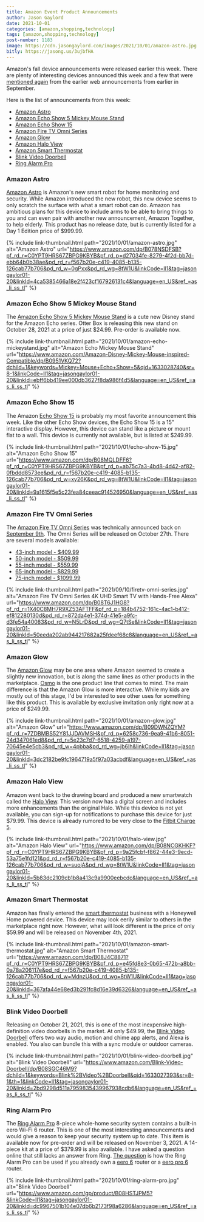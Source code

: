 ```yaml
---
title: Amazon Event Product Announcements
author: Jason Gaylord
date: 2021-10-01
categories: [amazon,shopping,technology]
tags: [amazon,shopping,technology]
post-number: 1183
image: https://cdn.jasongaylord.com/images/2021/10/01/amazon-astro.jpg
bitly: https://jasong.us/3ujbfHA
---
```


Amazon's fall device announcements were released earlier this week. There are plenty of interesting devices announced this week and a few that were [mentioned again](https://jasong.us/3tuacEn) from the earlier web announcements from earlier in September.

Here is the list of announcements from this week:

* [Amazon Astro](#amazon-astro)
* [Amazon Echo Show 5 Mickey Mouse Stand](#amazon-echo-show-5-mickey-mouse-stand)
* [Amazon Echo Show 15](#amazon-echo-show-15)
* [Amazon Fire TV Omni Series](#amazon-fire-tv-omni-series)
* [Amazon Glow](#amazon-glow)
* [Amazon Halo View](#amazon-halo-view)
* [Amazon Smart Thermostat](#amazon-smart-thermostat)
* [Blink Video Doorbell](#blink-video-doorbell)
* [Ring Alarm Pro](#ring-alarm-pro)

### Amazon Astro ###
[Amazon Astro](https://www.amazon.com/dp/B078NSDFSB?pf_rd_r=C0YPT9HRS67ZBPG9KBYB&pf_rd_p=d27034fe-8279-4f2d-bb7d-ebb64b0b38ae&pd_rd_r=f567b20e-c419-4085-b135-126cab77b706&pd_rd_w=0gPxx&pd_rd_wg=8tW1U&linkCode=ll1&tag=jasongaylor01-20&linkId=4ca5385466a18e2f423cf167926131c4&language=en_US&ref_=as_li_ss_tl) is Amazon's new smart robot for home monitoring and security. While Amazon introduced the new robot, this new device seems to only scratch the surface with what a smart robot can do. Amazon has ambitious plans for this device to include arms to be able to bring things to you and can even pair with another new announcement, Amazon Together, to help elderly. This product has no release date, but is currently listed for a Day 1 Edition price of $999.99. 

{% include link-thumbnail.html path="2021/10/01/amazon-astro.jpg" alt="Amazon Astro" url="https://www.amazon.com/dp/B078NSDFSB?pf_rd_r=C0YPT9HRS67ZBPG9KBYB&pf_rd_p=d27034fe-8279-4f2d-bb7d-ebb64b0b38ae&pd_rd_r=f567b20e-c419-4085-b135-126cab77b706&pd_rd_w=0gPxx&pd_rd_wg=8tW1U&linkCode=ll1&tag=jasongaylor01-20&linkId=4ca5385466a18e2f423cf167926131c4&language=en_US&ref_=as_li_ss_tl" %}


### Amazon Echo Show 5 Mickey Mouse Stand ###
The [Amazon Echo Show 5 Mickey Mouse Stand](https://www.amazon.com/Amazon-Disney-Mickey-Mouse-inspired-Compatible/dp/B0951VKQ72?dchild=1&keywords=Mickey+Mouse+Echo+Show+5&qid=1633028740&sr=8-1&linkCode=ll1&tag=jasongaylor01-20&linkId=ebff6bb419ee000db3627f8da986f4d5&language=en_US&ref_=as_li_ss_tl) is a cute new Disney stand for the Amazon Echo series. Otter Box is releasing this new stand on October 28, 2021 at a price of just $24.99. Pre-order is available now.

{% include link-thumbnail.html path="2021/10/01/amazon-echo-mickeystand.jpg" alt="Amazon Echo Mickey Mouse Stand" url="https://www.amazon.com/Amazon-Disney-Mickey-Mouse-inspired-Compatible/dp/B0951VKQ72?dchild=1&keywords=Mickey+Mouse+Echo+Show+5&qid=1633028740&sr=8-1&linkCode=ll1&tag=jasongaylor01-20&linkId=ebff6bb419ee000db3627f8da986f4d5&language=en_US&ref_=as_li_ss_tl" %}



### Amazon Echo Show 15 ###
The Amazon [Echo Show 15](https://www.amazon.com/dp/B08MQLDFF6?pf_rd_r=C0YPT9HRS67ZBPG9KBYB&pf_rd_p=ab75c7a3-4bd8-4d42-af82-0fbddd8573ee&pd_rd_r=f567b20e-c419-4085-b135-126cab77b706&pd_rd_w=xy26K&pd_rd_wg=8tW1U&linkCode=ll1&tag=jasongaylor01-20&linkId=9a1615f5e5c23fea84ceeac914526950&language=en_US&ref_=as_li_ss_tl) is probably my most favorite announcement this week. Like the other Echo Show devices, the Echo Show 15 is a 15" interactive display. However, this device can stand like a picture or mount flat to a wall. This device is currently not available, but is listed at $249.99.

{% include link-thumbnail.html path="2021/10/01/echo-show-15.jpg" alt="Amazon Echo Show 15" url="https://www.amazon.com/dp/B08MQLDFF6?pf_rd_r=C0YPT9HRS67ZBPG9KBYB&pf_rd_p=ab75c7a3-4bd8-4d42-af82-0fbddd8573ee&pd_rd_r=f567b20e-c419-4085-b135-126cab77b706&pd_rd_w=xy26K&pd_rd_wg=8tW1U&linkCode=ll1&tag=jasongaylor01-20&linkId=9a1615f5e5c23fea84ceeac914526950&language=en_US&ref_=as_li_ss_tl" %}


### Amazon Fire TV Omni Series ###
The [Amazon Fire TV Omni Series](https://www.amazon.com/dp/B08P3QVFMK?pf_rd_r=1X40C8MH7R9XZ53AFTFF&pf_rd_p=184b4752-161c-4ac1-b412-ef812280130d&pd_rd_r=872da4e1-374d-41e5-a9fc-d3fe54a40083&pd_rd_w=N5LrD&pd_rd_wg=Q7tSe&th=1&linkCode=ll1&tag=jasongaylor01-20&linkId=3e5ebc42f9d95ffdcb968ead2f82885c&language=en_US&ref_=as_li_ss_tl) was technically announced back on [September 9th](https://jasong.us/3tuacEn). The Omni Series will be released on October 27th. There are several models available:

* [43-inch model - $409.99](https://www.amazon.com/dp/B08T6DZ81T?pf_rd_r=1X40C8MH7R9XZ53AFTFF&pf_rd_p=184b4752-161c-4ac1-b412-ef812280130d&pd_rd_r=872da4e1-374d-41e5-a9fc-d3fe54a40083&pd_rd_w=N5LrD&pd_rd_wg=Q7tSe&th=1&linkCode=ll1&tag=jasongaylor01-20&linkId=7ad3fb32bc9a9d228f9baf8b8885a178&language=en_US&ref_=as_li_ss_tl)
* [50-inch model - $509.99](https://www.amazon.com/dp/B08T6F8YBH?pf_rd_r=1X40C8MH7R9XZ53AFTFF&pf_rd_p=184b4752-161c-4ac1-b412-ef812280130d&pd_rd_r=872da4e1-374d-41e5-a9fc-d3fe54a40083&pd_rd_w=N5LrD&pd_rd_wg=Q7tSe&th=1&linkCode=ll1&tag=jasongaylor01-20&linkId=a0248732c9a1cdf2f2bf17cf47de2d74&language=en_US&ref_=as_li_ss_tl)
* [55-inch model - $559.99](https://www.amazon.com/dp/B08P3QVFMK?pf_rd_r=1X40C8MH7R9XZ53AFTFF&pf_rd_p=184b4752-161c-4ac1-b412-ef812280130d&pd_rd_r=872da4e1-374d-41e5-a9fc-d3fe54a40083&pd_rd_w=N5LrD&pd_rd_wg=Q7tSe&th=1&linkCode=ll1&tag=jasongaylor01-20&linkId=3e5ebc42f9d95ffdcb968ead2f82885c&language=en_US&ref_=as_li_ss_tl)
* [65-inch model - $829.99](https://www.amazon.com/dp/B08T6J1HG8?pf_rd_r=1X40C8MH7R9XZ53AFTFF&pf_rd_p=184b4752-161c-4ac1-b412-ef812280130d&pd_rd_r=872da4e1-374d-41e5-a9fc-d3fe54a40083&pd_rd_w=N5LrD&pd_rd_wg=Q7tSe&linkCode=ll1&tag=jasongaylor01-20&linkId=50eeda202ab944217682a25fdeef68c8&language=en_US&ref_=as_li_ss_tl)
* [75-inch model - $1099.99](https://www.amazon.com/dp/B08T6JZTH4?pf_rd_r=1X40C8MH7R9XZ53AFTFF&pf_rd_p=184b4752-161c-4ac1-b412-ef812280130d&pd_rd_r=872da4e1-374d-41e5-a9fc-d3fe54a40083&pd_rd_w=N5LrD&pd_rd_wg=Q7tSe&th=1&linkCode=ll1&tag=jasongaylor01-20&linkId=9f8a3b03fc852dbd7de005c7e1dd6221&language=en_US&ref_=as_li_ss_tl)

{% include link-thumbnail.html path="2021/09/10/firetv-omni-series.jpg" alt="Amazon Fire TV Omni Series 4K UHD Smart TV with Hands-Free Alexa" url="https://www.amazon.com/dp/B08T6J1HG8?pf_rd_r=1X40C8MH7R9XZ53AFTFF&pf_rd_p=184b4752-161c-4ac1-b412-ef812280130d&pd_rd_r=872da4e1-374d-41e5-a9fc-d3fe54a40083&pd_rd_w=N5LrD&pd_rd_wg=Q7tSe&linkCode=ll1&tag=jasongaylor01-20&linkId=50eeda202ab944217682a25fdeef68c8&language=en_US&ref_=as_li_ss_tl" %}


### Amazon Glow ###
The [Amazon Glow](https://www.amazon.com/dp/B09DWNZQYM?pf_rd_r=7ZDBMBS52Y81JJDAVMSH&pf_rd_p=6258c736-9ea9-41b6-8051-24d347061ed8&pd_rd_r=5e23c7d7-6518-4259-a197-70645e4e5cb3&pd_rd_w=4pbba&pd_rd_wg=jb6Ih&linkCode=ll1&tag=jasongaylor01-20&linkId=3dc2182be9fc1964719a5f97a03acbdf&language=en_US&ref_=as_li_ss_tl) may be one area where Amazon seemed to create a slightly new innovation, but is along the same lines as other products in the marketplace. [Osmo](https://www.amazon.com/s?k=Osmo&linkCode=ll2&tag=jasongaylor01-20&linkId=3b4939bb460d926418f6025196c84a56&language=en_US&ref_=as_li_ss_tl) is the one product line that comes to mind. The main difference is that the Amazon Glow is more interactive. While my kids are mostly out of this stage, I'd be interested to see other uses for something like this product. This is available by exclusive invitation only right now at a price of $249.99.

{% include link-thumbnail.html path="2021/10/01/amazon-glow.jpg" alt="Amazon Glow" url="https://www.amazon.com/dp/B09DWNZQYM?pf_rd_r=7ZDBMBS52Y81JJDAVMSH&pf_rd_p=6258c736-9ea9-41b6-8051-24d347061ed8&pd_rd_r=5e23c7d7-6518-4259-a197-70645e4e5cb3&pd_rd_w=4pbba&pd_rd_wg=jb6Ih&linkCode=ll1&tag=jasongaylor01-20&linkId=3dc2182be9fc1964719a5f97a03acbdf&language=en_US&ref_=as_li_ss_tl" %}


### Amazon Halo View ###
Amazon went back to the drawing board and produced a new smartwatch called the [Halo View](https://www.amazon.com/dp/B08NCGKHKF?pf_rd_r=C0YPT9HRS67ZBPG9KBYB&pf_rd_p=9a25fcbf-f862-44e3-9ecd-53a75e1fd121&pd_rd_r=f567b20e-c419-4085-b135-126cab77b706&pd_rd_w=suojA&pd_rd_wg=8tW1U&linkCode=ll1&tag=jasongaylor01-20&linkId=5b83dc2109cb1b8a413c9a9900eebcdc&language=en_US&ref_=as_li_ss_tl). This version now has a digital screen and includes more enhancements than the original Halo. While this device is not yet available, you can sign-up for notifications to purchase this device for just $79.99. This device is already rumored to be very close to the [Fitbit Charge 5](https://www.amazon.com/Fitbit-Advanced-Management-Tracking-Included/dp/B09BXDZ9BD?dchild=1&keywords=FitBit+Charge+5&qid=1633026080&rdc=1&sr=8-2&linkCode=ll1&tag=jasongaylor01-20&linkId=489c3c0ad8093e16f2cfb0fab94e4086&language=en_US&ref_=as_li_ss_tl).

{% include link-thumbnail.html path="2021/10/01/halo-view.jpg" alt="Amazon Halo View" url="https://www.amazon.com/dp/B08NCGKHKF?pf_rd_r=C0YPT9HRS67ZBPG9KBYB&pf_rd_p=9a25fcbf-f862-44e3-9ecd-53a75e1fd121&pd_rd_r=f567b20e-c419-4085-b135-126cab77b706&pd_rd_w=suojA&pd_rd_wg=8tW1U&linkCode=ll1&tag=jasongaylor01-20&linkId=5b83dc2109cb1b8a413c9a9900eebcdc&language=en_US&ref_=as_li_ss_tl" %}


### Amazon Smart Thermostat ###
Amazon has finally entered the [smart thermostat](https://www.amazon.com/dp/B08J4C8871?pf_rd_r=C0YPT9HRS67ZBPG9KBYB&pf_rd_p=e45fd8e3-0b65-472b-a8bb-0a78a206117e&pd_rd_r=f567b20e-c419-4085-b135-126cab77b706&pd_rd_w=MdnzU&pd_rd_wg=8tW1U&linkCode=ll1&tag=jasongaylor01-20&linkId=367afa44e68ed3b291fc8d16e39d6326&language=en_US&ref_=as_li_ss_tl) business with a Honeywell Home powered device. This device may look eerily similar to others in the marketplace right now. However, what will look different is the price of only $59.99 and will be released on November 4th, 2021.

{% include link-thumbnail.html path="2021/10/01/amazon-smart-thermostat.jpg" alt="Amazon Smart Thermostat" url="https://www.amazon.com/dp/B08J4C8871?pf_rd_r=C0YPT9HRS67ZBPG9KBYB&pf_rd_p=e45fd8e3-0b65-472b-a8bb-0a78a206117e&pd_rd_r=f567b20e-c419-4085-b135-126cab77b706&pd_rd_w=MdnzU&pd_rd_wg=8tW1U&linkCode=ll1&tag=jasongaylor01-20&linkId=367afa44e68ed3b291fc8d16e39d6326&language=en_US&ref_=as_li_ss_tl" %}


### Blink Video Doorbell ###
Releasing on October 21, 2021, this is one of the most inexpensive high-definition video doorbells in the market. At only $49.99, the [Blink Video Doorbell](https://www.amazon.com/Blink-Video-Doorbell/dp/B08SGC46M9?dchild=1&keywords=Blink%2BVideo%2BDoorbell&qid=1633027393&sr=8-1&th=1&linkCode=ll1&tag=jasongaylor01-20&linkId=2bd9298d511a7959835439967938cdb6&language=en_US&ref_=as_li_ss_tl) offers two way audio, motion and chime app alerts, and Alexa is enabled. You also can bundle this with a sync module or outdoor cameras.

{% include link-thumbnail.html path="2021/10/01/blink-video-doorbell.jpg" alt="Blink Video Doorbell" url="https://www.amazon.com/Blink-Video-Doorbell/dp/B08SGC46M9?dchild=1&keywords=Blink%2BVideo%2BDoorbell&qid=1633027393&sr=8-1&th=1&linkCode=ll1&tag=jasongaylor01-20&linkId=2bd9298d511a7959835439967938cdb6&language=en_US&ref_=as_li_ss_tl" %}


### Ring Alarm Pro ###
The [Ring Alarm Pro](https://www.amazon.com/gp/product/B08HSTJPM5?&linkCode=ll1&tag=jasongaylor01-20&linkId=dc9967501b104e07db6b2173f98a6286&language=en_US&ref_=as_li_ss_tl) 8-piece whole-home security system contains a built-in eero Wi-Fi 6 router. This is one of the most interesting announcements and would give a reason to keep your security system up to date. This item is available now for pre-order and will be released on November 3, 2021. A 14-piece kit at a price of $379.99 is also available. I have asked a question online that still lacks an answer from Ring. [The question](https://www.amazon.com/ask/answer/Mx1H2S7MQFQGG0V/ref=ask_aa_al_sa_hza) is how the Ring Alarm Pro can be used if you already own a [eero 6](https://www.amazon.com/s?k=eero+6&linkCode=ll2&tag=jasongaylor01-20&linkId=77b8961e658fa838ceb4789a7bf904eb&language=en_US&ref_=as_li_ss_tl) router or a [eero pro 6](https://www.amazon.com/s?k=eero+pro+6&crid=32SANR1YRO3AU&sprefix=eero+pro%2Caps%2C205&linkCode=ll2&tag=jasongaylor01-20&linkId=022c0b735d8f768c2dab6f87903e45c1&language=en_US&ref_=as_li_ss_tl) router.

{% include link-thumbnail.html path="2021/10/01/ring-alarm-pro.jpg" alt="Blink Video Doorbell" url="https://www.amazon.com/gp/product/B08HSTJPM5?&linkCode=ll1&tag=jasongaylor01-20&linkId=dc9967501b104e07db6b2173f98a6286&language=en_US&ref_=as_li_ss_tl" %}